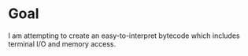 # Goal

I am attempting to create an easy-to-interpret bytecode which includes terminal I/O and memory access.